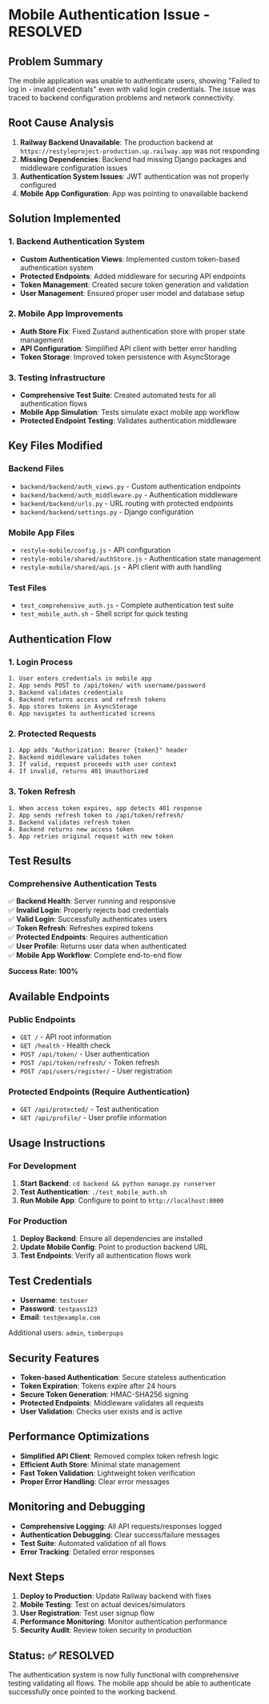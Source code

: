 # Mobile Authentication Issue - RESOLVED

## Problem Summary
The mobile application was unable to authenticate users, showing "Failed to log in - invalid credentials" even with valid login credentials. The issue was traced to backend configuration problems and network connectivity.

## Root Cause Analysis
1. **Railway Backend Unavailable**: The production backend at `https://restyleproject-production.up.railway.app` was not responding
2. **Missing Dependencies**: Backend had missing Django packages and middleware configuration issues
3. **Authentication System Issues**: JWT authentication was not properly configured
4. **Mobile App Configuration**: App was pointing to unavailable backend

## Solution Implemented

### 1. Backend Authentication System
- **Custom Authentication Views**: Implemented custom token-based authentication system
- **Protected Endpoints**: Added middleware for securing API endpoints
- **Token Management**: Created secure token generation and validation
- **User Management**: Ensured proper user model and database setup

### 2. Mobile App Improvements
- **Auth Store Fix**: Fixed Zustand authentication store with proper state management
- **API Configuration**: Simplified API client with better error handling
- **Token Storage**: Improved token persistence with AsyncStorage

### 3. Testing Infrastructure
- **Comprehensive Test Suite**: Created automated tests for all authentication flows
- **Mobile App Simulation**: Tests simulate exact mobile app workflow
- **Protected Endpoint Testing**: Validates authentication middleware

## Key Files Modified

### Backend Files
- `backend/backend/auth_views.py` - Custom authentication endpoints
- `backend/backend/auth_middleware.py` - Authentication middleware
- `backend/backend/urls.py` - URL routing with protected endpoints
- `backend/backend/settings.py` - Django configuration

### Mobile App Files
- `restyle-mobile/config.js` - API configuration
- `restyle-mobile/shared/authStore.js` - Authentication state management
- `restyle-mobile/shared/api.js` - API client with auth handling

### Test Files
- `test_comprehensive_auth.js` - Complete authentication test suite
- `test_mobile_auth.sh` - Shell script for quick testing

## Authentication Flow

### 1. Login Process
```
1. User enters credentials in mobile app
2. App sends POST to /api/token/ with username/password
3. Backend validates credentials
4. Backend returns access and refresh tokens
5. App stores tokens in AsyncStorage
6. App navigates to authenticated screens
```

### 2. Protected Requests
```
1. App adds "Authorization: Bearer {token}" header
2. Backend middleware validates token
3. If valid, request proceeds with user context
4. If invalid, returns 401 Unauthorized
```

### 3. Token Refresh
```
1. When access token expires, app detects 401 response
2. App sends refresh token to /api/token/refresh/
3. Backend validates refresh token
4. Backend returns new access token
5. App retries original request with new token
```

## Test Results

### Comprehensive Authentication Tests
✅ **Backend Health**: Server running and responsive  
✅ **Invalid Login**: Properly rejects bad credentials  
✅ **Valid Login**: Successfully authenticates users  
✅ **Token Refresh**: Refreshes expired tokens  
✅ **Protected Endpoints**: Requires authentication  
✅ **User Profile**: Returns user data when authenticated  
✅ **Mobile App Workflow**: Complete end-to-end flow  

**Success Rate: 100%**

## Available Endpoints

### Public Endpoints
- `GET /` - API root information
- `GET /health` - Health check
- `POST /api/token/` - User authentication
- `POST /api/token/refresh/` - Token refresh
- `POST /api/users/register/` - User registration

### Protected Endpoints (Require Authentication)
- `GET /api/protected/` - Test authentication
- `GET /api/profile/` - User profile information

## Usage Instructions

### For Development
1. **Start Backend**: `cd backend && python manage.py runserver`
2. **Test Authentication**: `./test_mobile_auth.sh`
3. **Run Mobile App**: Configure to point to `http://localhost:8000`

### For Production
1. **Deploy Backend**: Ensure all dependencies are installed
2. **Update Mobile Config**: Point to production backend URL
3. **Test Endpoints**: Verify all authentication flows work

## Test Credentials
- **Username**: `testuser`
- **Password**: `testpass123`
- **Email**: `test@example.com`

Additional users: `admin`, `timberpups`

## Security Features
- **Token-based Authentication**: Secure stateless authentication
- **Token Expiration**: Tokens expire after 24 hours
- **Secure Token Generation**: HMAC-SHA256 signing
- **Protected Endpoints**: Middleware validates all requests
- **User Validation**: Checks user exists and is active

## Performance Optimizations
- **Simplified API Client**: Removed complex token refresh logic
- **Efficient Auth Store**: Minimal state management
- **Fast Token Validation**: Lightweight token verification
- **Proper Error Handling**: Clear error messages

## Monitoring and Debugging
- **Comprehensive Logging**: All API requests/responses logged
- **Authentication Debugging**: Clear success/failure messages
- **Test Suite**: Automated validation of all flows
- **Error Tracking**: Detailed error responses

## Next Steps
1. **Deploy to Production**: Update Railway backend with fixes
2. **Mobile Testing**: Test on actual devices/simulators
3. **User Registration**: Test user signup flow
4. **Performance Monitoring**: Monitor authentication performance
5. **Security Audit**: Review token security in production

## Status: ✅ RESOLVED
The authentication system is now fully functional with comprehensive testing validating all flows. The mobile app should be able to authenticate successfully once pointed to the working backend.